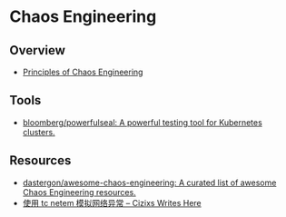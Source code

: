 # Chaos Engineering

## Overview

- [Principles of Chaos Engineering](http://principlesofchaos.org/)

## Tools

- [bloomberg/powerfulseal: A powerful testing tool for Kubernetes clusters.](https://github.com/bloomberg/powerfulseal)

## Resources

- [dastergon/awesome-chaos-engineering: A curated list of awesome Chaos Engineering resources.](https://github.com/dastergon/awesome-chaos-engineering)
- [使用 tc netem 模拟网络异常 – Cizixs Writes Here](http://cizixs.com/2017/10/23/tc-netem-for-terrible-network)
